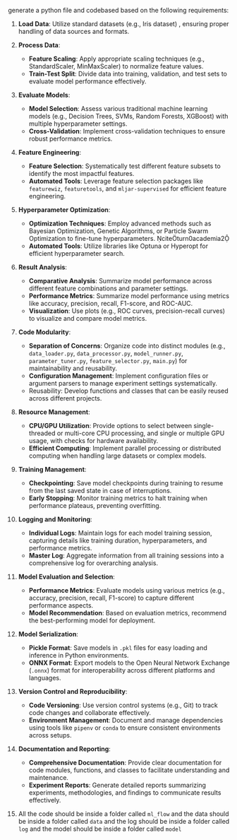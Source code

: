 
generate a python file and codebased based on the following requirements:
1. **Load Data**: Utilize standard datasets (e.g., Iris dataset) , ensuring proper handling of data sources and formats.

2. **Process Data**:
    - **Feature Scaling**: Apply appropriate scaling techniques (e.g., StandardScaler, MinMaxScaler) to normalize feature values.
    - **Train-Test Split**: Divide data into training, validation, and test sets to evaluate model performance effectively.

3. **Evaluate Models**:
    - **Model Selection**: Assess various traditional machine learning models (e.g., Decision Trees, SVMs, Random Forests, XGBoost) with multiple hyperparameter settings.
    - **Cross-Validation**: Implement cross-validation techniques to ensure robust performance metrics.

4. **Feature Engineering**:
    - **Feature Selection**: Systematically test different feature subsets to identify the most impactful features.
    - **Automated Tools**: Leverage feature selection packages like `featurewiz`, `featuretools`, and `mljar-supervised` for efficient feature engineering.

5. **Hyperparameter Optimization**:
    - **Optimization Techniques**: Employ advanced methods such as Bayesian Optimization, Genetic Algorithms, or Particle Swarm Optimization to fine-tune hyperparameters. citeturn0academia2
    - **Automated Tools**: Utilize libraries like Optuna or Hyperopt for efficient hyperparameter search.

6. **Result Analysis**:
    - **Comparative Analysis**: Summarize model performance across different feature combinations and parameter settings.
    - **Performance Metrics**: Summarize model performance using metrics like accuracy, precision, recall, F1-score, and ROC-AUC.
    - **Visualization**: Use plots (e.g., ROC curves, precision-recall curves) to visualize and compare model metrics.

7. **Code Modularity**:
    - **Separation of Concerns**: Organize code into distinct modules (e.g., `data_loader.py`, `data_processor.py`, `model_runner.py`, `parameter_tuner.py`, `feature_selector.py`, `main.py`) for maintainability and reusability.
    - **Configuration Management**: Implement configuration files or argument parsers to manage experiment settings systematically.
    - Reusability: Develop functions and classes that can be easily reused across different projects.

8. **Resource Management**:
    - **CPU/GPU Utilization**: Provide options to select between single-threaded or multi-core CPU processing, and single or multiple GPU usage, with checks for hardware availability.
    - **Efficient Computing**: Implement parallel processing or distributed computing when handling large datasets or complex models.

9. **Training Management**:
    - **Checkpointing**: Save model checkpoints during training to resume from the last saved state in case of interruptions.
    - **Early Stopping**: Monitor training metrics to halt training when performance plateaus, preventing overfitting.

10. **Logging and Monitoring**:
    - **Individual Logs**: Maintain logs for each model training session, capturing details like training duration, hyperparameters, and performance metrics.
    - **Master Log**: Aggregate information from all training sessions into a comprehensive log for overarching analysis.

11. **Model Evaluation and Selection**:
    - **Performance Metrics**: Evaluate models using various metrics (e.g., accuracy, precision, recall, F1-score) to capture different performance aspects.
    - **Model Recommendation**: Based on evaluation metrics, recommend the best-performing model for deployment.

12. **Model Serialization**:
    - **Pickle Format**: Save models in `.pkl` files for easy loading and inference in Python environments.
    - **ONNX Format**: Export models to the Open Neural Network Exchange (`.onnx`) format for interoperability across different platforms and languages.

13. **Version Control and Reproducibility**:
    - **Code Versioning**: Use version control systems (e.g., Git) to track code changes and collaborate effectively.
    - **Environment Management**: Document and manage dependencies using tools like `pipenv` or `conda` to ensure consistent environments across setups.

14. **Documentation and Reporting**:
    - **Comprehensive Documentation**: Provide clear documentation for code modules, functions, and classes to facilitate understanding and maintenance.
    - **Experiment Reports**: Generate detailed reports summarizing experiments, methodologies, and findings to communicate results effectively.
15. All the code should be inside a folder called `ml_flow` and the data should be inside a folder called `data` and the log should be inside a folder called `log` and the model should be inside a folder called `model`

